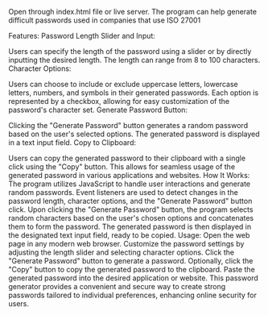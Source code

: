 Open through index.html file or live server.
The program can help generate difficult passwords used in companies that use ISO 27001

Features:
Password Length Slider and Input:

Users can specify the length of the password using a slider or by directly inputting the desired length.
The length can range from 8 to 100 characters.
Character Options:

Users can choose to include or exclude uppercase letters, lowercase letters, numbers, and symbols in their generated passwords.
Each option is represented by a checkbox, allowing for easy customization of the password's character set.
Generate Password Button:

Clicking the "Generate Password" button generates a random password based on the user's selected options.
The generated password is displayed in a text input field.
Copy to Clipboard:

Users can copy the generated password to their clipboard with a single click using the "Copy" button.
This allows for seamless usage of the generated password in various applications and websites.
How It Works:
The program utilizes JavaScript to handle user interactions and generate random passwords.
Event listeners are used to detect changes in the password length, character options, and the "Generate Password" button click.
Upon clicking the "Generate Password" button, the program selects random characters based on the user's chosen options and concatenates them to form the password.
The generated password is then displayed in the designated text input field, ready to be copied.
Usage:
Open the web page in any modern web browser.
Customize the password settings by adjusting the length slider and selecting character options.
Click the "Generate Password" button to generate a password.
Optionally, click the "Copy" button to copy the generated password to the clipboard.
Paste the generated password into the desired application or website.
This password generator provides a convenient and secure way to create strong passwords tailored to individual preferences, enhancing online security for users.
